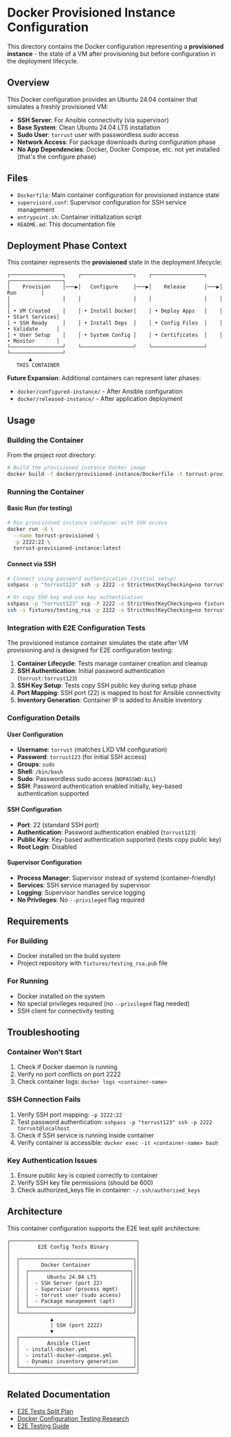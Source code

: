 # Docker Provisioned Instance Configuration

This directory contains the Docker configuration representing a **provisioned instance** - the state of a VM after provisioning but before configuration in the deployment lifecycle.

## Overview

This Docker configuration provides an Ubuntu 24.04 container that simulates a freshly provisioned VM:

- **SSH Server**: For Ansible connectivity (via supervisor)
- **Base System**: Clean Ubuntu 24.04 LTS installation
- **Sudo User**: `torrust` user with passwordless sudo access
- **Network Access**: For package downloads during configuration phase
- **No App Dependencies**: Docker, Docker Compose, etc. not yet installed (that's the configure phase)

## Files

- `Dockerfile`: Main container configuration for provisioned instance state
- `supervisord.conf`: Supervisor configuration for SSH service management
- `entrypoint.sh`: Container initialization script
- `README.md`: This documentation file

## Deployment Phase Context

This container represents the **provisioned** state in the deployment lifecycle:

```text
┌─────────────────┐    ┌─────────────────┐    ┌─────────────────┐    ┌─────────────────┐
│    Provision    │───▶│   Configure     │───▶│    Release      │───▶│      Run        │
│                 │    │                 │    │                 │    │                 │
│ • VM Created    │    │ • Install Docker│    │ • Deploy Apps   │    │ • Start Services│
│ • SSH Ready     │    │ • Install Deps  │    │ • Config Files  │    │ • Validate      │
│ • User Setup    │    │ • System Config │    │ • Certificates  │    │ • Monitor       │
└─────────────────┘    └─────────────────┘    └─────────────────┘    └─────────────────┘
       ▲
   THIS CONTAINER
```

**Future Expansion**: Additional containers can represent later phases:

- `docker/configured-instance/` - After Ansible configuration
- `docker/released-instance/` - After application deployment

## Usage

### Building the Container

From the project root directory:

```bash
# Build the provisioned instance Docker image
docker build -f docker/provisioned-instance/Dockerfile -t torrust-provisioned-instance:latest .
```

### Running the Container

#### Basic Run (for testing)

```bash
# Run provisioned instance container with SSH access
docker run -d \
  --name torrust-provisioned \
  -p 2222:22 \
  torrust-provisioned-instance:latest
```

#### Connect via SSH

```bash
# Connect using password authentication (initial setup)
sshpass -p "torrust123" ssh -p 2222 -o StrictHostKeyChecking=no torrust@localhost

# Or copy SSH key and use key authentication
sshpass -p "torrust123" scp -P 2222 -o StrictHostKeyChecking=no fixtures/testing_rsa.pub torrust@localhost:~/.ssh/authorized_keys
ssh -i fixtures/testing_rsa -p 2222 -o StrictHostKeyChecking=no torrust@localhost
```

### Integration with E2E Configuration Tests

The provisioned instance container simulates the state after VM provisioning and is designed for E2E configuration testing:

1. **Container Lifecycle**: Tests manage container creation and cleanup
2. **SSH Authentication**: Initial password authentication (`torrust:torrust123`)
3. **SSH Key Setup**: Tests copy SSH public key during setup phase
4. **Port Mapping**: SSH port (22) is mapped to host for Ansible connectivity
5. **Inventory Generation**: Container IP is added to Ansible inventory

### Configuration Details

#### User Configuration

- **Username**: `torrust` (matches LXD VM configuration)
- **Password**: `torrust123` (for initial SSH access)
- **Groups**: `sudo`
- **Shell**: `/bin/bash`
- **Sudo**: Passwordless sudo access (`NOPASSWD:ALL`)
- **SSH**: Password authentication enabled initially, key-based authentication supported

#### SSH Configuration

- **Port**: 22 (standard SSH port)
- **Authentication**: Password authentication enabled (`torrust123`)
- **Public Key**: Key-based authentication supported (tests copy public key)
- **Root Login**: Disabled

#### Supervisor Configuration

- **Process Manager**: Supervisor instead of systemd (container-friendly)
- **Services**: SSH service managed by supervisor
- **Logging**: Supervisor handles service logging
- **No Privileges**: No `--privileged` flag required

## Requirements

### For Building

- Docker installed on the build system
- Project repository with `fixtures/testing_rsa.pub` file

### For Running

- Docker installed on the system
- No special privileges required (no `--privileged` flag needed)
- SSH client for connectivity testing

## Troubleshooting

### Container Won't Start

1. Check if Docker daemon is running
2. Verify no port conflicts on port 2222
3. Check container logs: `docker logs <container-name>`

### SSH Connection Fails

1. Verify SSH port mapping: `-p 2222:22`
2. Test password authentication: `sshpass -p "torrust123" ssh -p 2222 torrust@localhost`
3. Check if SSH service is running inside container
4. Verify container is accessible: `docker exec -it <container-name> bash`

### Key Authentication Issues

1. Ensure public key is copied correctly to container
2. Verify SSH key file permissions (should be 600)
3. Check authorized_keys file in container: `~/.ssh/authorized_keys`

## Architecture

This container configuration supports the E2E test split architecture:

```text
┌─────────────────────────────────────────┐
│         E2E Config Tests Binary         │
│                                         │
│  ┌─────────────────────────────────────┐│
│  │       Docker Container              ││
│  │  ┌─────────────────────────────────┐││
│  │  │      Ubuntu 24.04 LTS           │││
│  │  │  - SSH Server (port 22)         │││
│  │  │  - Supervisor (process mgmt)    │││
│  │  │  - torrust user (sudo access)   │││
│  │  │  - Package management (apt)     │││
│  │  └─────────────────────────────────┘││
│  └─────────────────────────────────────┘│
│             ▲                           │
│             │ SSH (port 2222)           │
│             ▼                           │
│  ┌─────────────────────────────────────┐│
│  │         Ansible Client              ││
│  │  - install-docker.yml               ││
│  │  - install-docker-compose.yml       ││
│  │  - Dynamic inventory generation     ││
│  └─────────────────────────────────────┘│
└─────────────────────────────────────────┘
```

## Related Documentation

- [E2E Tests Split Plan](../../docs/refactors/split-e2e-tests-provision-vs-configuration.md)
- [Docker Configuration Testing Research](../../docs/research/e2e-docker-config-testing.md)
- [E2E Testing Guide](../../docs/e2e-testing.md)
